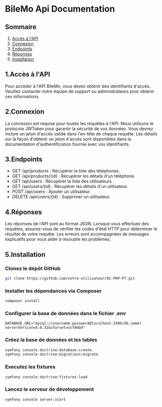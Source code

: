 # BileMo Api Documentation 

## Sommaire

1. [Accès à l'API](#introduction)
2. [Connexion](#connexion)
3. [Endpoints](#endpoints)
4. [Réponses](#réponses)
5. [Installation](#installation)



## 1.Accès à l'API

Pour accéder à l'API BileMo, vous devez obtenir des identifiants d'accès. Veuillez contacter notre équipe de support ou administrateurs pour obtenir ces informations.

## 2.Connexion

La connexion est requise pour toutes les requêtes à l'API. Nous utilisons le protocole JWToken pour garantir la sécurité de vos données. Vous devrez inclure un jeton d'accès valide dans l'en-tête de chaque requête. Les détails sur la façon d'obtenir un jeton d'accès sont disponibles dans la documentation d'authentification fournie avec vos identifiants.

## 3.Endpoints

- GET /api/products : Récupérer la liste des téléphones.
- GET /api/products/{id} : Récupérer les détails d'un téléphone.
- GET /api/users : Récupérer la liste des utilisateurs.
- GET /api/users/{id} : Récupérer les détails d'un utilisateur.
- POST /api/users : Ajouter un utilisateur.
- DELETE /api/users/{id} : Supprimer un utilisateur.

## 4.Réponses

Les réponses de l'API sont au format JSON. Lorsque vous effectuez des requêtes, assurez-vous de vérifier les codes d'état HTTP pour déterminer le résultat de votre requête. Les erreurs sont accompagnées de messages explicatifs pour vous aider à résoudre les problèmes.

## 5.Installation

### Clonez le dépôt GitHub
```bash
git clone https://github.com/votre-utilisateur/OC-PHP-P7.git
```

### Installer les dépendances via Composer
```bash
composer install
```

### Configurer la base de données dans le fichier .env
```dotenv
DATABASE_URL="mysql://username:password@localhost:3306/db_name?serverVersion=8.0.32&charset=utf8mb4"
```

### Créez la base de données et les tables
```bash
symfony console doctrine:database:create
symfony console doctrine:migrations:migrate
```

### Executez les fixtures

```bash
symfony console doctrine:fixtures:load
```

### Lancez le serveur de développement
```bash
symfony console server:start
```
